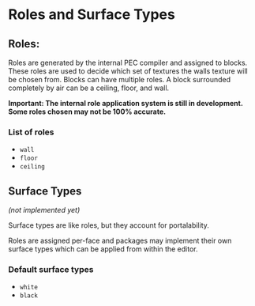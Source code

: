 # Roles and Surface Types

## Roles:
Roles are generated by the internal PEC compiler and assigned to blocks.
These roles are used to decide which set of textures the walls texture will be chosen from.
Blocks can have multiple roles. A block surrounded completely by air can be a ceiling, floor, and wall.

**Important: The internal role application system is still in development. Some roles chosen may not be 100% accurate.**

### List of roles
* `wall`
* `floor`
* `ceiling`

## Surface Types
*(not implemented yet)*

Surface types are like roles, but they account for portalability.

Roles are assigned per-face and packages may implement their own surface types which can be applied from within the editor.

### Default surface types
* `white`
* `black`
